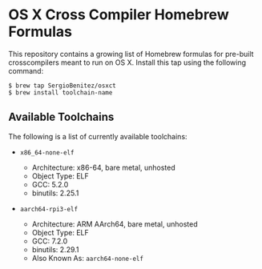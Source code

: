 # OS X Cross Compiler Homebrew Formulas

This repository contains a growing list of Homebrew formulas for pre-built
crosscompilers meant to run on OS X. Install this tap using the following
command:

    $ brew tap SergioBenitez/osxct
    $ brew install toolchain-name

## Available Toolchains

The following is a list of currently available toolchains:

  * `x86_64-none-elf`
    - Architecture: x86-64, bare metal, unhosted
    - Object Type: ELF
    - GCC: 5.2.0
    - binutils: 2.25.1

  * `aarch64-rpi3-elf`
    - Architecture: ARM AArch64, bare metal, unhosted
    - Object Type: ELF
    - GCC: 7.2.0
    - binutils: 2.29.1
    - Also Known As: `aarch64-none-elf`
